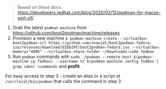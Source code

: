 > Based on these docs https://developers.redhat.com/blog/2020/02/12/podman-for-macos-sort-of/

1. Grab the latest `podman-machine` from https://github.com/boot2podman/machine/releases
2. Provision a new machine `$ podman-machine create --virtualbox-boot2podman-url https://github.com/snowjet/boot2podman-fedora-iso/releases/download/d1bb19f/boot2podman-fedora.iso --virtualbox-memory="4096" --virtualbox-share-folder ~/Downloads:code fedbox
`
3. Run `podman` commands with ` sudo ./podman --remote-host $(podman-machine ip fedbox) --username tc $(podman-machine config fedbox | grep iden) <command> ` and **profit**.


For easy access to step 3 - create an alias or a script at `/usr/local/bin/podman` that calls the command in step 3
